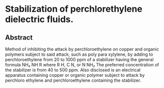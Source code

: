 # Stabilization of perchlorethylene dielectric fluids.

## Abstract
Method of inhibiting the attack by perchloroethylene on copper and organic polymers subject to said attack, such as poly para xylylene, by adding to perchloroethylene from 20 to 1000 ppm of a stabilizer having the general formula NH₂ NH R where R H, C N, or N NH₂ The preferred concentration of the stabilizer is from 40 to 500 ppm. Also disclosed is an electrical apparatus containing copper or organic polymer subject to attack by perchloro ethylene and perchloroethylene containing the stabilizer.